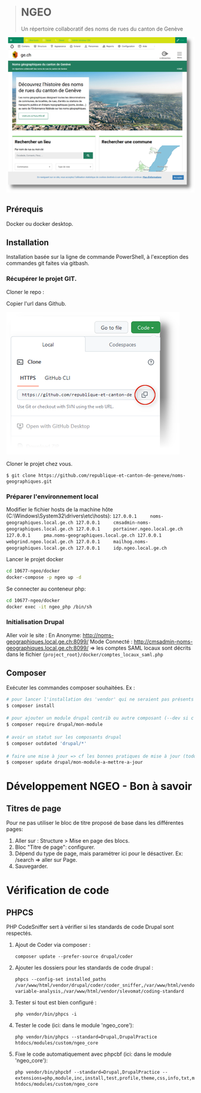 ># NGEO
>Un répertoire collaboratif des noms de rues du canton de Genève

![Page d'accueil](images/Page_d_accueil.png)

## Prérequis
Docker ou docker desktop.

## Installation
Installation basée sur la ligne de commande PowerShell, à l'exception des commandes git faites via gitbash.

### Récupérer le projet GIT.
Cloner le repo :

Copier l'url dans Github.

![Github clone project](images/clone_project.png)

Cloner le projet chez vous.
```
$ git clone https://github.com/republique-et-canton-de-geneve/noms-geographiques.git
```
### Préparer l'environnement local
Modifier le fichier hosts de la machine hôte (C:\Windows\System32\drivers\etc\hosts):
``
127.0.0.1	  noms-geographiques.local.ge.ch
127.0.0.1     cmsadmin-noms-geographiques.local.ge.ch
127.0.0.1	  portainer.ngeo.local.ge.ch
127.0.0.1	  pma.noms-geographiques.local.ge.ch
127.0.0.1	  webgrind.ngeo.local.ge.ch
127.0.0.1	  mailhog.noms-geographiques.local.ge.ch
127.0.0.1	  idp.ngeo.local.ge.ch
``


Lancer le projet docker
```sh
cd 10677-ngeo/docker
docker-compose -p ngeo up -d
```

Se connecter au conteneur php:
```bash
cd 10677-ngeo/docker
docker exec -it ngeo_php /bin/sh
```
### Initialisation Drupal
Aller voir le site :
En Anonyme:
   http://noms-geographiques.local.ge.ch:8099/
Mode Connecté :
   http://cmsadmin-noms-geographiques.local.ge.ch:8099/
=> les comptes SAML locaux sont décrits dans le fichier `{project_root}/docker/comptes_locaux_saml.php`

## Composer
Exécuter les commandes composer souhaitées. Ex :
```bash
# pour lancer l'installation des 'vendor' qui ne seraient pas présents :
$ composer install

# pour ajouter un module drupal contrib ou autre composant (--dev si c'est un composant utile au développement, ex devel)
$ composer require drupal/mon-module

# avoir un statut sur les composants drupal
$ composer outdated 'drupal/*'

# faire une mise à jour => cf les bonnes pratiques de mise à jour (todo wiki ?)
$ composer update drupal/mon-module-a-mettre-a-jour
```

# Développement NGEO - Bon à savoir

## Titres de page
Pour ne pas utiliser le bloc de titre proposé de base dans les différentes pages:
1. Aller sur : Structure > Mise en page des blocs.
2. Bloc "Titre de page": configurer.
3. Dépend du type de page, mais paramétrer ici pour le désactiver. Ex: /search => aller sur Page.
4. Sauvegarder.


# Vérification de code

## PHPCS
PHP CodeSniffer sert à vérifier si les standards de code Drupal sont respectés.

1. Ajout de Coder via composer :
    ```
    composer update --prefer-source drupal/coder
    ```
2. Ajouter les dossiers pour les standards de code drupal :
    ```
    phpcs --config-set installed_paths /var/www/html/vendor/drupal/coder/coder_sniffer,/var/www/html/vendor/sirbrillig/phpcs-variable-analysis,/var/www/html/vendor/slevomat/coding-standard
    ```
3. Tester si tout est bien configuré :
    ```
    php vendor/bin/phpcs -i
    ```
4. Tester le code (ici: dans le module 'ngeo_core'):
    ```
    php vendor/bin/phpcs --standard=Drupal,DrupalPractice htdocs/modules/custom/ngeo_core
    ```
5. Fixe le code automatiquement avec phpcbf (ici: dans le module 'ngeo_core'):
   ```
   php vendor/bin/phpcbf --standard=Drupal,DrupalPractice --extensions=php,module,inc,install,test,profile,theme,css,info,txt,md htdocs/modules/custom/ngeo_core

